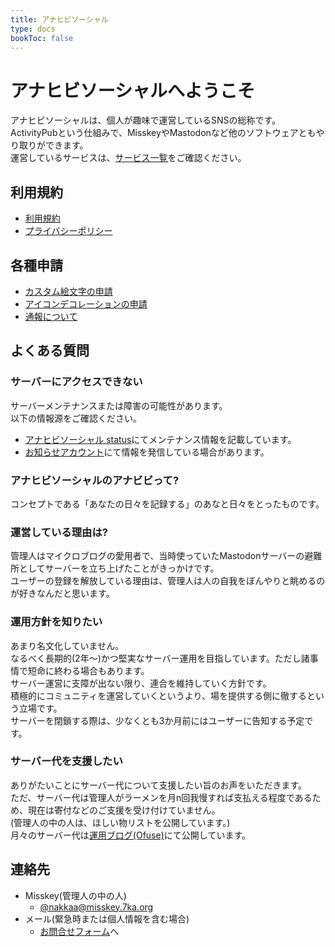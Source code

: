 ```yaml
---
title: アナヒビソーシャル
type: docs
bookToc: false
---
```


# アナヒビソーシャルへようこそ

アナヒビソーシャルは、個人が趣味で運営しているSNSの総称です。  
ActivityPubという仕組みで、MisskeyやMastodonなど他のソフトウェアともやり取りができます。  
運営しているサービスは、[サービス一覧](/server-list)をご確認ください。

## 利用規約

- [利用規約](/rule)
- [プライバシーポリシー](/privacy)

## 各種申請

- [カスタム絵文字の申請](/procedure/emoji)
- [アイコンデコレーションの申請](/procedure/icon-deco)
- [通報について](/procedure/report)

## よくある質問

### サーバーにアクセスできない

サーバーメンテナンスまたは障害の可能性があります。  
以下の情報源をご確認ください。

- [アナヒビソーシャル status](https://status.7ka.org/)にてメンテナンス情報を記載しています。
- [お知らせアカウント](https://ml.7ka.org/@anahibi)にて情報を発信している場合があります。

### アナヒビソーシャルのアナビビって?

コンセプトである「あなたの日々を記録する」のあなと日々をとったものです。

### 運営している理由は?

管理人はマイクロブログの愛用者で、当時使っていたMastodonサーバーの避難所としてサーバーを立ち上げたことがきっかけです。  
ユーザーの登録を解放している理由は、管理人は人の自我をぼんやりと眺めるのが好きなんだと思います。  

### 運用方針を知りたい

あまり名文化していません。  
なるべく長期的(2年〜)かつ堅実なサーバー運用を目指しています。ただし諸事情で短命に終わる場合もあります。  
サーバー運営に支障が出ない限り、連合を維持していく方針です。  
積極的にコミュニティを運営していくというより、場を提供する側に徹するという立場です。  
サーバーを閉鎖する際は、少なくとも3か月前にはユーザーに告知する予定です。

### サーバー代を支援したい

ありがたいことにサーバー代について支援したい旨のお声をいただきます。  
ただ、サーバー代は管理人がラーメンを月n回我慢すれば支払える程度であるため、現在は寄付などのご支援を受け付けていません。  
(管理人の中の人は、ほしい物リストを公開しています。)  
月々のサーバー代は[運用ブログ(Ofuse)](https://ofuse.me/anahibi)にて公開しています。  

## 連絡先

- Misskey(管理人の中の人)
  - [@nakkaa@misskey.7ka.org](https://misskey.7ka.org/@nakkaa)
- メール(緊急時または個人情報を含む場合)
  - [お問合せフォーム](https://contact.7ka.org)へ
